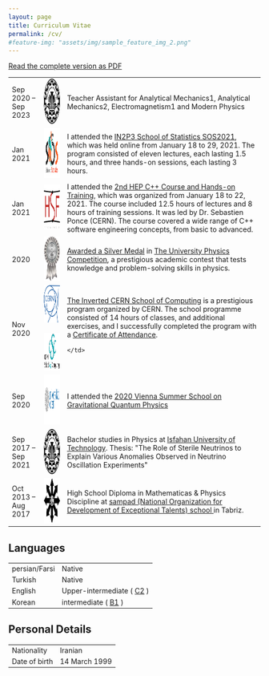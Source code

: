 ```yaml
---
layout: page
title: Curriculum Vitae
permalink: /cv/
#feature-img: "assets/img/sample_feature_img_2.png"
---
```




<div class="cv">
  <a class="octocat" href="/assets/pdf/cv.pdf">
      <div>
      <div class="fa fa-5x fa-fw fa-file-pdf-o" style="margin-bottom: 0.3ex"></div>
      <div>Read the complete version as PDF</div>
    </div>
  </a>

<table class="cv-table">
   <tr>
    <td>Sep 2020 – Sep 2023</td>
    <td><img alt="Isfahan University of Technology" src="/assets/img/cv/IUT.png"  width="75" height="90"/>
    </td>
    <td>
      Teacher Assistant for Analytical Mechanics1, Analytical Mechanics2, Electromagnetism1 and Modern Physics 
    </td>
   </tr>
   <tr>
    <td>Jan 2021</td>
    <td><img alt="IN2P3 School of Statistics SOS2021" src="/assets/img/cv/SOS.png"  width="130" height="100"/>
    </td>
    <td>
      I attended the <a href="/assets/img/cv/sos2021.pdf"> IN2P3 School of Statistics SOS2021</a>, which was held online from January 18 to 29, 2021. The program consisted of eleven lectures, each lasting 1.5 hours, and three hands-on sessions, each lasting 3 hours.
    </td>
   </tr>
    <tr>
    <td>Jan 2021</td>
    <td><img alt="HEP Software Foundation" src="/assets/img/cv/hsf.png"  width="90" height="90"/>
    </td>
    <td>
     I attended the <a href="/assets/img/cv/cern hep.pdf">2nd HEP C++ Course and Hands-on Training</a>, which was organized from January 18 to 22, 2021. The course included 12.5 hours of lectures and 8 hours of training sessions. It was led by Dr. Sebastien Ponce (CERN). The course covered a wide range of C++ software engineering concepts, from basic to advanced.
    </td>
   </tr>
   <tr>
    <td>2020 </td>
    <td>
    <img alt="Silver medal" src="/assets/img/cv/silver.png"  width="60" height="90"/>
    </td>
    <td>
       <a href="/assets/img/cv/University Physics Competition .jpg">Awarded a Silver Medal</a> in <a href="http://www.uphysicsc.com/">The University Physics Competition</a>, a prestigious academic contest that tests knowledge and problem-solving skills in physics. 
    </td>
   </tr>
   <tr>
    <td>Nov 2020 </td>
    <td><img alt=" 13thInvertedCERNSchoolofComputing" src="/assets/img/cv/cern.svg"  width="75" height="75"/>
    &nbsp;
        <img alt=" 13thInvertedCERNSchoolofComputing" src="/assets/img/cv/CSC.png"  width="150" height="75"/>
    </td>
    <td>
      <a href=" http://indico.cern.ch/e/iCSC-2020"> The Inverted CERN School of Computing</a> is a prestigious program organized by CERN. The school programme consisted of 14 hours of classes, and additional exercises, and I successfully completed the program with a <a href="/assets/img/cv/cern school.pdf"> Certificate of Attendance</a>.

    </td>
   </tr>
   <tr>
    <td>Sep 2020 </td>
    <td><img alt="Vienna Summer School" src="/assets/img/cv/vienna.png"  width="150" height="100"/>
    </td>
    <td>
      I attended the <a href="/assets/img/cv/Etebar.pdf"> 2020 Vienna Summer School on Gravitational Quantum Physics </a>
    </td>
   </tr>
   <tr>
    <td>Sep 2017 – Sep 2021</td>
    <td><img alt="Isfahan University of Technology" src="/assets/img/cv/IUT.png"  width="75" height="90"/>
    </td>
    <td>
      Bachelor studies in Physics at <a href="https://english.iut.ac.ir/"> Isfahan University of Technology</a>. Thesis: "The Role of Sterile Neutrinos to Explain Various Anomalies Observed in Neutrino Oscillation Experiments"
    </td>
   </tr>
   <tr>
    <td>Oct 2013 – Aug 2017</td>
    <td><img alt="Sampad school" src="/assets/img/cv/sampad.png"  width="80" height="90"/>
    </td>
    <td>
      High School Diploma in Mathematicas & Physics Discipline at
      <a href='https://en.wikipedia.org/wiki/National_Organization_for_Development_of_Exceptional_Talents'>sampad (National Organization for Development of Exceptional Talents) school </a>in Tabriz.
    </td>
   </tr>
</table>

<h2>Languages</h2>
<table>
  <tr>
    <td>persian/Farsi</td>
    <td>Native</td>
  </tr>
  <tr>
    <td>Turkish</td>
    <td>Native</td>
  </tr>
  <tr>
    <td>English</td>
    <td>
      Upper-intermediate (
      <a href="https://en.wikipedia.org/wiki/Common_European_Framework_of_Reference_for_Languages">C2</a> )
    </td>
  </tr> 
  <tr>
    <td>Korean</td>
    <td>
      intermediate (
      <a href="https://en.wikipedia.org/wiki/Common_European_Framework_of_Reference_for_Languages">B1</a> )
    </td>
  </tr>
</table>
   <h2>Personal Details</h2>
  <table cellpadding="0" cellspacing="0" border="0">
    <tr>
      <td>Nationality</td>
      <td>Iranian</td>
    </tr>
    <tr>
      <td>Date of birth</td>
      <td>14 March 1999</td>
    </tr>
  </table>
</div>

